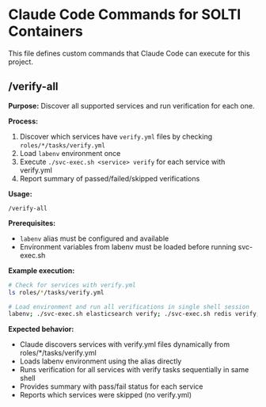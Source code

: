 # Claude Code Commands for SOLTI Containers

This file defines custom commands that Claude Code can execute for this project.

## /verify-all

**Purpose:** Discover all supported services and run verification for each one.

**Process:**

1. Discover which services have `verify.yml` files by checking `roles/*/tasks/verify.yml`
2. Load `labenv` environment once
3. Execute `./svc-exec.sh <service> verify` for each service with verify.yml
4. Report summary of passed/failed/skipped verifications

**Usage:**

```
/verify-all
```

**Prerequisites:**

- `labenv` alias must be configured and available
- Environment variables from labenv must be loaded before running svc-exec.sh

**Example execution:**

```bash
# Check for services with verify.yml
ls roles/*/tasks/verify.yml

# Load environment and run all verifications in single shell session
labenv; ./svc-exec.sh elasticsearch verify; ./svc-exec.sh redis verify; ./svc-exec.sh mattermost verify; ...
```

**Expected behavior:**

- Claude discovers services with verify.yml files dynamically from roles/*/tasks/verify.yml
- Loads labenv environment using the alias directly
- Runs verification for all services with verify tasks sequentially in same shell
- Provides summary with pass/fail status for each service
- Reports which services were skipped (no verify.yml)
